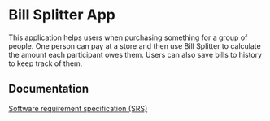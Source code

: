 # Bill Splitter App
This application helps users when purchasing something for a group of people. One person can pay at a store and then use Bill Splitter to calculate the amount each participant owes them. Users can also save bills to history to keep track of them.
## Documentation

[Software requirement specification (SRS)](https://github.com/samumakinen/ot-harjoitustyo/blob/master/documentation/srs.md)

